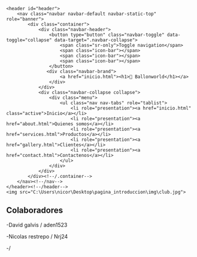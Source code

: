 <!DOCTYPE html>
<html lang="esp">
  <head>
    <title> INICIO </title>

  
  
</head>
  <body>
	
	<header id="header">
        <nav class="navbar navbar-default navbar-static-top" role="banner">
            <div class="container">
                <div class="navbar-header">
                    <button type="button" class="navbar-toggle" data-toggle="collapse" data-target=".navbar-collapse">
                        <span class="sr-only">Toggle navigation</span>
                        <span class="icon-bar"></span>
                        <span class="icon-bar"></span>
                        <span class="icon-bar"></span>
                    </button>
                   <div class="navbar-brand">
						<a href="inicio.html"><h1>🏀 Ballonworld</h1></a>
					</div>
                </div>				
                <div class="navbar-collapse collapse">							
					<div class="menu">
						<ul class="nav nav-tabs" role="tablist">
							<li role="presentation"><a href="inicio.html" class="active">Inicio</a></li>
							<li role="presentation"><a href="about.html">Quienes somos</a></li>
							<li role="presentation"><a href="services.html">Productos</a></li>
							<li role="presentation"><a href="gallery.html">Clientes</a></li>
							<li role="presentation"><a href="contact.html">Contactenos</a></li>						
						</ul>
					</div>
				</div>		
            </div><!--/.container-->
        </nav><!--/nav-->		
    </header><!--/header-->	
	<img src="C:\Users\nicor\Desktop\pagina_introduccion\img\club.jpg">
</div>
  </body>
</html>

## Colaboradores

-David galvis / aden1523

-Nicolas restrepo / Nrj24

-/ 
